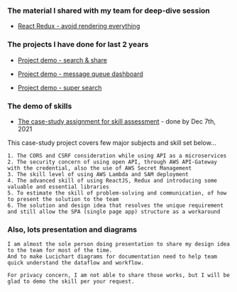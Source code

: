 
### The material I shared with my team for deep-dive session

* [React Redux - avoid rendering everything](redux-1/index.md)

### The projects I have done for last 2 years

* [Project demo - search & share](project/search-share.md)

* [Project demo - message queue dashboard](project/eadmin.md)

* [Project demo - super search](project/super-search.md)


### The demo of skills

* [The case-study assignment for skill assessment](https://github.com/fanartie/layla#arthurs-submissio) - done by Dec 7th, 2021

This case-study project covers few major subjects and skill set below...
```text
1. The CORS and CSRF consideration while using API as a microservices
2. The security concern of using open API, through AWS API-Gateway with the credential, also the use of AWS Secret Management
3. The skill level of using AWS Lambda and SAM deployment
4. The advanced skill of using ReactJS, Redux and introducing some valuable and essential libraries
5. To estimate the skill of problem-solving and communication, of how to present the solution to the team
6. The solution and design idea that resolves the unique requirement and still allow the SPA (single page app) structure as a workaround
```

### Also, lots presentation and diagrams

```text
I am almost the sole person doing presentation to share my design idea to the team for most of the time. 
And to make Lucichart diagrams for documentation need to help team quick understand the dataflow and workflow.

For privacy concern, I am not able to share those works, but I will be glad to demo the skill per your request. 
```
